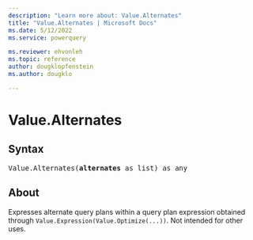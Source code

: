 ```yaml
---
description: "Learn more about: Value.Alternates"
title: "Value.Alternates | Microsoft Docs"
ms.date: 5/12/2022
ms.service: powerquery

ms.reviewer: ehvonleh
ms.topic: reference
author: dougklopfenstein
ms.author: dougklo

---
```

# Value.Alternates

## Syntax

<pre>
Value.Alternates(<b>alternates</b> as list) as any
</pre>

## About

Expresses alternate query plans within a query plan expression obtained through `Value.Expression(Value.Optimize(...))`. Not intended for other uses.
